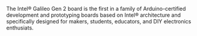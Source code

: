  The Intel® Galileo Gen 2 board is the first in a family of Arduino-certified development and prototyping boards based on Intel® architecture and specifically designed for makers, students, educators, and DIY electronics enthusiats.
